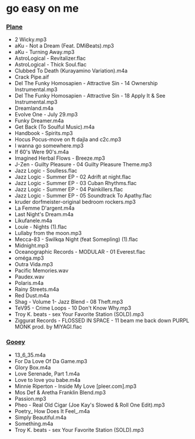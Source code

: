 # go easy on me

### [Plane](https://drive.google.com/open?id=1U1OtMf47uztnqKmGv6_oAqDlcAh-EKvw)
- 2 Wicky.mp3
- aKu - Not a Dream (Feat. DMiBeats).mp3
- aKu - Turning Away.mp3
- AstroLogical - Revitalizer.flac
- AstroLogical - Thick Soul.flac
- Clubbed To Death (Kurayamino Variation).m4a
- Crack Pipe.aif
- Del The Funky Homosapien - Attractive Sin - 14 Ownership Instrumental.mp3
- Del The Funky Homosapien - Attractive Sin - 18 Apply It & See Instrumental.mp3
- Dreamland.m4a
- Evolve One - July 29.mp3
- Funky Dreamer.m4a
- Get Back (To Soulful Music).m4a
- Handbook - Spirits.mp3
- Hocus Pocus-move on ft dajla and c2c.mp3
- I wanna go somewhere.mp3
- If 60's Were 90's.m4a
- Imagined Herbal Flows - Breeze.mp3
- J-Zen - Guilty Pleasure - 04 Guilty Pleasure Theme.mp3
- Jazz Logic - Soulless.flac
- Jazz Logic - Summer EP - 02 Adrift at night.flac
- Jazz Logic - Summer EP - 03 Cuban Rhythms.flac
- Jazz Logic - Summer EP - 04 Painkillers.flac
- Jazz Logic - Summer EP - 05 Soundtrack To Apathy.flac
- kruder  dorfmeister-original bedroom rockers.mp3
- La Femme D'argent.m4a
- Last Night's Dream.m4a
- Likufanele.m4a
- Louie - Nights (1).flac
- Lullaby from the moon.mp3
- Mecca-83 - Swilkqa Night (feat Somepling) (1).flac
- Midnight.mp3
- Oceanographic Records - MODULAR - 01 Everest.flac
- oméga.mp3
- Outra Vida.mp3
- Pacific Memories.wav
- Paudex.wav
- Polaris.m4a
- Rainy Streets.m4a
- Red Dust.m4a
- Shag - Volume 1- Jazz Blend - 08 Theft.mp3
- TeV95 - Crime Loops - 10 Don't Know Why.mp3
- Troy K. beats - sex Your Favorite Station (SOLD).mp3
- Ziggurat Records - FLOSSED IN SPACE - 11 beam me back down PURPL MONK prod. by MIYAGI.flac

### [Gooey](https://drive.google.com/open?id=1c-jD0-okdERP_dWAB2BmtCDx4jg1qU9W)
- 13_6_35.m4a
- For Da Love Of Da Game.mp3
- Glory Box.m4a
- Love Serenade, Part 1.m4a
- Love to love you babe.m4a
- Minnie Riperton - Inside My Love [pleer.com].mp3
- Mos Def & Aretha Franklin Blend.mp3
- Passion.mp3
- Pheo - Real Old Cigar (Joe Kay's Slowed & Roll One Edit).mp3
- Poetry_ How Does It Feel_.m4a
- Simply Beautiful.m4a
- Something.m4a
- Troy K. beats - sex Your Favorite Station (SOLD).mp3
 